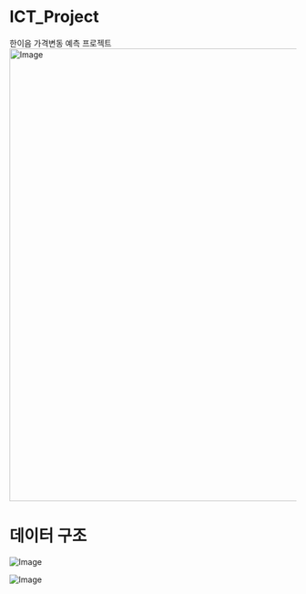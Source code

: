 # ICT_Project

한이음 가격변동 예측 프로젝트
<img width="795" alt="Image" src="https://github.com/user-attachments/assets/7515c996-fedd-4e67-8631-294892e4d5da" />

# 데이터 구조
![Image](https://github.com/user-attachments/assets/23450312-22f9-460e-8140-f4aca1045f7d)

![Image](https://github.com/user-attachments/assets/9a8df75a-35d1-4587-861a-83840c342f09)
